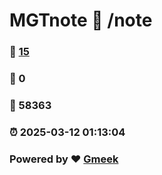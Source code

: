 # MGTnote :link: /note 
### :page_facing_up: [15](/note/tag.html) 
### :speech_balloon: 0 
### :hibiscus: 58363 
### :alarm_clock: 2025-03-12 01:13:04 
### Powered by :heart: [Gmeek](https://github.com/Meekdai/Gmeek)
